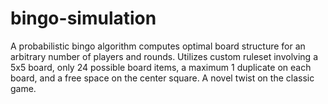 # bingo-simulation
A probabilistic bingo algorithm computes optimal board structure for an arbitrary number of players and rounds. Utilizes custom ruleset involving a 5x5 board, only  24 possible board items, a maximum 1 duplicate on each board, and a free space on the center square. A novel twist on the classic game.
